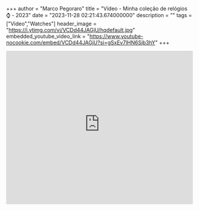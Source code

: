 +++
  author = "Marco Pegoraro"
  title = "Vídeo - Minha coleção de relógios ⌚️ - 2023"
  date = "2023-11-28 02:21:43.674000000"
  description = ""
  tags = ["Video","Watches"] 
  header_image = "https://i.ytimg.com/vi/VCDd44JAGjU/hqdefault.jpg"
  embedded_youtube_video_link = "https://www.youtube-nocookie.com/embed/VCDd44JAGjU?si=gSxEv7lHN6Sjb3hY"
+++

<iframe style="width: 100%;" height="415" src="https://www.youtube-nocookie.com/embed/VCDd44JAGjU?si=gSxEv7lHN6Sjb3hY" title="YouTube video player" frameborder="0" allow="accelerometer; autoplay; clipboard-write; encrypted-media; gyroscope; picture-in-picture; web-share" referrerpolicy="strict-origin-when-cross-origin" allowfullscreen></iframe>